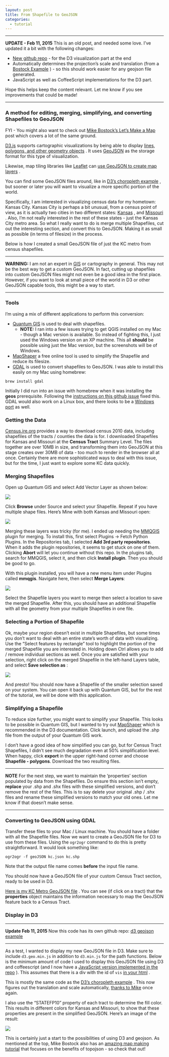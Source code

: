 ```yaml
---
layout: post
title: From Shapefile to GeoJSON
categories:
  - tutorial
---
```


---

**UPDATE - Feb 11, 2015**
This is an old post, and needed some love. I’ve updated it a bit with the following changes:

- [New github repo](https://github.com/vlandham/d3_geojson_example) - for the D3 visualization part at the end
- Automatically determines the projection’s scale and translation (from a [Bostock Example](http://bl.ocks.org/mbostock/4707858) ) - so this should work easier for any geojson file generated.
- JavaScript as well as CoffeeScript implementations for the D3 part.

Hope this helps keep the content relevant. Let me know if you see improvements that could be made!

---

### A method for editing, merging, simplifying, and converting Shapefiles to GeoJSON

FYI - You might also want to check out [Mike Bostock’s Let’s Make a Map](http://bost.ocks.org/mike/map/) post which covers a lot of the same ground.

[D3.js](http://mbostock.github.com/d3/) supports cartographic visualizations by being able to display [lines, polygons, and other geometry objects](https://github.com/mbostock/d3/wiki/Geo-Paths) . It uses [GeoJSON](http://geojson.org/) as the storage format for this type of visualization.

Likewise, map tiling libraries like [Leaflet](http://leafletjs.com/) can [use GeoJSON to create map layers](http://leafletjs.com/examples/geojson.html) .

You can find some GeoJSON files around, like in [D3’s choropleth example](http://mbostock.github.com/d3/ex/choropleth.html) , but sooner or later you will want to visualize a more specific portion of the world.

Specifically, I am interested in visualizing census data for my hometown: Kansas City. Kansas City is perhaps a bit unusual, from a census point of view, as it is actually two cities in two different states: [Kansas](http://en.wikipedia.org/wiki/Kansas_City,_Kansas) , and [Missouri](http://en.wikipedia.org/wiki/Kansas_City,_Missouri) . Also, I’m not really interested in the rest of these states - just the Kansas City metro area. So what I really want to do is merge multiple Shapefiles, cut out the interesting section, and convert this to GeoJSON. Making it as small as possible (in terms of filesize) in the process.

Below is how I created a small GeoJSON file of just the KC metro from census shapefiles.

---

**WARNING:** I am not an expert in [GIS](http://en.wikipedia.org/wiki/Geographic_information_system) or cartography in general. This may not be the best way to get a custom GeoJSON. In fact, cutting up shapefiles into custom GeoJSON files might not even be a good idea in the first place. However, if you want to look at small piece of the world in D3 or other GeoJSON capable tools, this might be a way to start.

---

### Tools

I’m using a mix of different applications to perform this conversion:

- [Quantum GIS](http://www.qgis.org/) is used to deal with shapefiles.
  - **NOTE:** I ran into a few issues trying to get QGIS installed on my Mac - though a Mac version is available. So instead of fighting this, I just used the Windows version on an XP machine. This all **should** be possible using just the Mac version, but the screenshots will be of Windows.
- [MapShaper](http://mapshaper.org/) a free online tool is used to simplify the Shapefile and reduce its filesize.
- [GDAL](http://www.gdal.org/) is used to convert shapefiles to GeoJSON. I was able to install this easily on my Mac using homebrew:

```terminal
brew install gdal
```

Initially I did run into an issue with homebrew when it was installing the **geos** prerequisite. Following the [instructions on this github issue](https://github.com/mxcl/homebrew/issues/7049) fixed this. GDAL would also work on a Linux box, and there looks to be a [Windows port](http://trac.osgeo.org/gdal/wiki/DownloadingGdalBinaries) as well.

### Getting the Data

[Census.ire.org](http://census.ire.org/data/bulkdata.html) provides a way to download census 2010 data, including shapefiles of the tracts / counties the data is for. I downloaded Shapefiles for Kansas and Missouri at the **Census Tract** Summary Level. The files together are over 10MB in size, and transforming them into GeoJSON at this stage creates over 30MB of data - too much to render in the browser all at once. Certainly there are more sophisticated ways to deal with this issue, but for the time, I just want to explore some KC data quickly.

### Merging Shapefiles

Open up Quantum GIS and select Add Vector Layer as shown below:

[![](http://vallandingham.me/images/gis/02_qgis_gui_small.png)](http://vallandingham.me/images/gis/02_qgis_gui.png)

Click **Browse** under Source and select your Shapefile. Repeat if you have multiple shape files. Here’s Mine with both Kansas and Missouri open:

[![](http://vallandingham.me/images/gis/04_qgis_ks_and_mo_small.png)](http://vallandingham.me/images/gis/04_qgis_ks_and_mo.png)

Merging these layers was tricky (for me). I ended up needing the [MMQGIS](http://michaelminn.com/linux/mmqgis/) plugin for merging. To install this, first select Plugins -\> Fetch Python Plugins. In the Repositories tab, I selected **Add 3rd party repositories**. When it adds the plugin repositories, it seems to get stuck on one of them. Clicking **Abort** will let you continue without this repo. In the plugins tab, search for MMQGIS, select it, and then click **Install plugin**. Then you should be good to go.

With this plugin installed, you will have a new menu item under Plugins called **mmqgis**. Navigate here, then select **Merge Layers**:

[![](http://vallandingham.me/images/gis/07_qgis_merge_layers_small.png)](http://vallandingham.me/images/gis/07_qgis_merge_layers.png)

Select the Shapefile layers you want to merge then select a location to save the merged Shapefile. After this, you should have an additional Shapefile with all the geometry from your multiple Shapefiles in one file.

### Selecting a Portion of Shapefile

Ok, maybe your region doesn’t exist in multiple Shapefiles, but some times you don’t want to deal with an entire state’s worth of data with visualizing. Use the “Select features by rectangle” tool to highlight the portion of the merged Shapefile you are interested in. Holding down Ctrl allows you to add / remove individual sections as well. Once you are satisfied with your selection, right click on the merged Shapefile in the left-hand Layers table, and select **Save selection as** :

[![](http://vallandingham.me/images/gis/10_qgis_save_selection_small.png)](http://vallandingham.me/images/gis/10_qgis_save_selection.png)

And presto! You should now have a Shapefile of the smaller selection saved on your system. You can open it back up with Quantum GIS, but for the rest of the tutorial, we will be done with this application.

### Simplifying a Shapefile

To reduce size further, you might want to simplify your Shapefile. This looks to be possible in Quantum GIS, but I wanted to try out [MapShaper](http://mapshaper.org/) which is recommended in the D3 documentation. Click launch, and upload the .shp file from the output of your Quantum GIS work.

I don’t have a good idea of how simplified you can go, but for Census Tract Shapefiles, I didn’t see much degradation even at 50% simplification level. When happy, click **export** in the upper right-hand corner and choose **Shapefile - polygons**. Download the two resulting files.

---

**NOTE**
For the next step, we want to maintain the ‘properties’ section populated by data from the Shapefiles. Do ensure this section isn’t empty, **replace** your .shp and .shx files with these simplified versions, and don’t remove the rest of the files. This is to say delete your original .shp / .shx files and rename these simplified versions to match your old ones. Let me know if that doesn’t make sense.

---

### Converting to GeoJSON using GDAL

Transfer these files to your Mac / Linux machine. You should have a folder with all the Shapefile files. Now we want to create a GeoJSON file for D3 to use from these files. Using the `ogr2ogr` command to do this is pretty straightforward. It would look something like:

```terminal
ogr2ogr -f geoJSON kc.json kc.shp
```

Note that the output file name comes **before** the input file name.

You should now have a GeoJSON file of your custom Census Tract section, ready to be used in D3.

[Here is my KC Metro GeoJSON file](https://github.com/vlandham/d3_geojson_example/blob/master/data/kc_tracts.json) . You can see (if click on a tract) that the **properties** object maintains the information necessary to map the GeoJSON feature back to a Census Tract.

### Display in D3

---

**Update Feb 11, 2015**
Now this code has its own github repo: [d3 geojson example](https://github.com/vlandham/d3_geojson_example)

---

As a test, I wanted to display my new GeoJSON file in D3. Make sure to include `d3.geo.min.js` in addition to `d3.min.js` for the path functions. Below is the minimum amount of code I used to display this GeoJSON file using D3 and coffeescript (and I now have a [JavaScript version implemented in the repo](https://github.com/vlandham/d3_geojson_example/blob/master/js/vis.js) ). This assumes that there is a div with the id of `vis` [in your html](https://github.com/vlandham/d3_geojson_example/blob/master/index.html) .

<script src="https://gist.github.com/vlandham/db0b55dab7322eed173a.js">
</script>

This is mostly the same code as the [D3’s choropleth example](http://mbostock.github.com/d3/ex/choropleth.html) . This now figures out the translation and scale automatically, [thanks to Mike](http://bl.ocks.org/mbostock/4707858) once again.

I also use the “STATEFP10” property of each tract to determine the fill color. This results in different colors for Kansas and Missouri, to show that these properties are present in the simplified GeoJSON. Here’s an image of the result:

[![](http://vallandingham.me/images/gis/kc_tracts_small.png)](http://vallandingham.me/images/gis/kc_tracts.png)

This is certainly just a start to the possibilities of using D3 and geojson. As mentioned at the top, Mike Bostock also has an [amazing map making tutorial](http://bost.ocks.org/mike/map/) that focuses on the benefits of topojson - so check that out!
